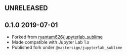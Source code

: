UNRELEASED
----------

0.1.0 2019-07-01
----------------

* Forked from
  [ryantam626/jupyterlab_sublime](https://github.com/ryantam626/jupyterlab_sublime/commit/6813490d11d5df24ed453cb020885217294bed30)
* Made compatible with Jupyter Lab 1.x
* Published fork under `@mastersign/jupyterlab_sublime`
